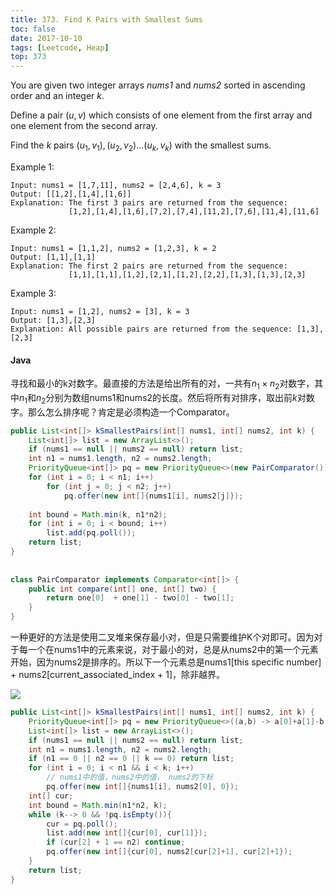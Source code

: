 ```yaml
---
title: 373. Find K Pairs with Smallest Sums
toc: false
date: 2017-10-10
tags: [Leetcode, Heap]
top: 373
---
```


You are given two integer arrays *nums1* and *nums2* sorted in ascending order and an integer *k*.

Define a pair $(u,v)$ which consists of one element from the first array and one element from the second array.

Find the $k$ pairs $(u_1,v_1),(u_2,v_2) ...(u_k,v_k)$ with the smallest sums.

Example 1:

```
Input: nums1 = [1,7,11], nums2 = [2,4,6], k = 3
Output: [[1,2],[1,4],[1,6]] 
Explanation: The first 3 pairs are returned from the sequence: 
             [1,2],[1,4],[1,6],[7,2],[7,4],[11,2],[7,6],[11,4],[11,6]
```

Example 2:

```
Input: nums1 = [1,1,2], nums2 = [1,2,3], k = 2
Output: [1,1],[1,1]
Explanation: The first 2 pairs are returned from the sequence: 
             [1,1],[1,1],[1,2],[2,1],[1,2],[2,2],[1,3],[1,3],[2,3]
```


Example 3:

```
Input: nums1 = [1,2], nums2 = [3], k = 3
Output: [1,3],[2,3]
Explanation: All possible pairs are returned from the sequence: [1,3],[2,3]
```


#### Java

寻找和最小的k对数字。最直接的方法是给出所有的对，一共有$n_1 \times n_2$对数字，其中$n_1$和$n_2$分别为数组nums1和nums2的长度。然后将所有对排序，取出前$k$对数字。那么怎么排序呢？肯定是必须构造一个Comparator。

```Java
public List<int[]> kSmallestPairs(int[] nums1, int[] nums2, int k) {
    List<int[]> list = new ArrayList<>();
    if (nums1 == null || nums2 == null) return list;
    int n1 = nums1.length, n2 = nums2.length;
    PriorityQueue<int[]> pq = new PriorityQueue<>(new PairComparator());
    for (int i = 0; i < n1; i++)
        for (int j = 0; j < n2; j++)
            pq.offer(new int[]{nums1[i], nums2[j]});
    
    int bound = Math.min(k, n1*n2);
    for (int i = 0; i < bound; i++)
        list.add(pq.poll());
    return list;
}
    
    
class PairComparator implements Comparator<int[]> {
    public int compare(int[] one, int[] two) {
        return one[0]  + one[1] - two[0] - two[1];
    }
}
```


一种更好的方法是使用二叉堆来保存最小对，但是只需要维护K个对即可。因为对于每一个在nums1中的元素来说，对于最小的对，总是从nums2中的第一个元素开始，因为nums2是排序的。所以下一个元素总是nums1[this specific number] + nums2[current_associated_index + 1]，除非越界。

![](http://phpk72ttq.bkt.clouddn.com/15414804648623.png?imageslim)

```Java 
public List<int[]> kSmallestPairs(int[] nums1, int[] nums2, int k) {
    PriorityQueue<int[]> pq = new PriorityQueue<>((a,b) -> a[0]+a[1]-b[0]-b[1]);
    List<int[]> list = new ArrayList<>();
    if (nums1 == null || nums2 == null) return list;
    int n1 = nums1.length, n2 = nums2.length;
    if (n1 == 0 || n2 == 0 || k == 0) return list;
    for (int i = 0; i < n1 && i < k; i++) 
        // nums1中的值，nums2中的值， nums2的下标
        pq.offer(new int[]{nums1[i], nums2[0], 0});
    int[] cur;
    int bound = Math.min(n1*n2, k);
    while (k--> 0 && !pq.isEmpty()){
        cur = pq.poll();
        list.add(new int[]{cur[0], cur[1]});
        if (cur[2] + 1 == n2) continue;
        pq.offer(new int[]{cur[0], nums2[cur[2]+1], cur[2]+1});
    }
    return list;
}
```
